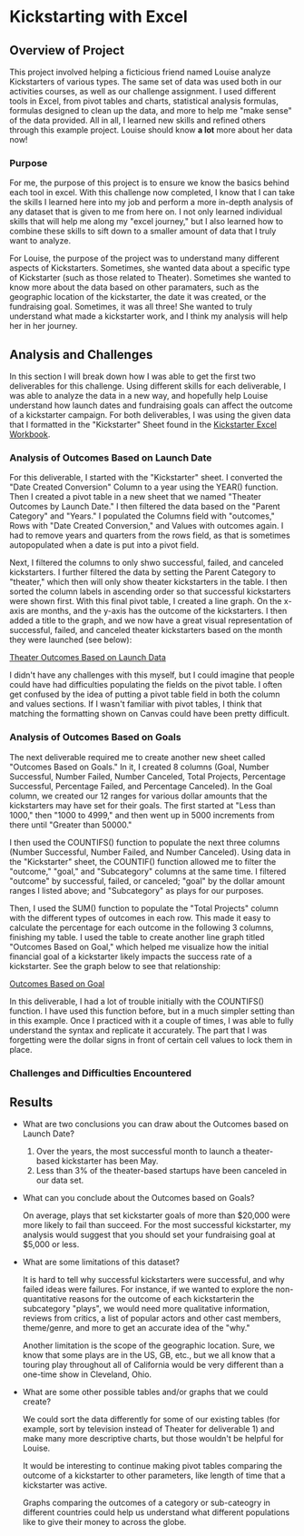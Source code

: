 # Kickstarting with Excel

## Overview of Project
   This project involved helping a ficticious friend named Louise analyze Kickstarters of various types. The same set of data was used both in our activities courses, as well as our challenge assignment. I used different tools in Excel, from pivot tables and charts, statistical analysis formulas, formulas designed to clean up the data, and more to help me "make sense" of the data provided. All in all, I learned new skills and refined others through this example project. Louise should know **a lot** more about her data now! 
### Purpose
   For me, the purpose of this project is to ensure we know the basics behind each tool in excel. With this challenge now completed, I know that I can take the skills I learned here into my job and perform a more in-depth analysis of any dataset that is given to me from here on. I not only learned individual skills that will help me along my "excel journey," but I also learned how to combine these skills to sift down to a smaller amount of data that I truly want to analyze.
   
   For Louise, the purpose of the project was to understand many different aspects of Kickstarters. Sometimes, she wanted data about a specific type of Kickstarter (such as those related to Theater). Sometimes she wanted to know more about the data based on other paramaters, such as the geographic location of the kickstarter, the date it was created, or the fundraising goal. Sometimes, it was all three! She wanted to truly understand what made a kickstarter work, and I think my analysis will help her in her journey.
## Analysis and Challenges
   In this section I will break down how I was able to get the first two deliverables for this challenge. Using different skills for each deliverable, I was able to analyze the data in a new way, and hopefully help Louise understand how launch dates and fundraising goals can affect the outcome of a kickstarter campaign. For both deliverables, I was using the given data that I formatted in the "Kickstarter" Sheet found in the [Kickstarter Excel Workbook](https://github.com/mabuckjr/kickstarter-analysis/blob/main/Copy%20of%20Kickstarter_Challenge.xlsx). 
### Analysis of Outcomes Based on Launch Date
   For this deliverable, I started with the "Kickstarter" sheet. I converted the "Date Created Conversion" Column to a year using the YEAR() function. Then I created a pivot table in a new sheet that we named "Theater Outcomes by Launch Date." I then filtered the data based on the "Parent Category" and "Years." I populated the Columns field with "outcomes," Rows with "Date Created Conversion," and Values with outcomes again. I had to remove years and quarters from the rows field, as that is sometimes autopopulated when a date is put into a pivot field.
   
   Next, I filtered the columns to only shwo successful, failed, and canceled kickstarters. I further filtered the data by setting the Parent Category to "theater," which then will only show theater kickstarters in the table. I then sorted the column labels in ascending order so that successful kickstarters were shown first. With this final pivot table, I created a line graph. On the x-axis are months, and the y-axis has the outcome of the kickstarters. I then added a title to the graph, and we now have a great visual representation of successful, failed, and canceled theater kickstarters based on the month they were launched (see below): 
   
   [Theater Outcomes Based on Launch Data](https://github.com/mabuckjr/kickstarter-analysis/blob/main/Resources/Theater_Outcomes_vs_Launch.png)
   
   I didn't have any challenges with this myself, but I could imagine that people could have had difficulties populating the fields on the pivot table. I often get confused by the idea of putting a pivot table field in both the column and values sections. If I wasn't familiar with pivot tables, I think that matching the formatting shown on Canvas could have been pretty difficult. 

### Analysis of Outcomes Based on Goals
   The next deliverable required me to create another new sheet called "Outcomes Based on Goals." In it, I created 8 columns (Goal, Number Successful, Number Failed, Number Canceled, Total Projects, Percentage Successful, Percentage Failed, and Percentage Canceled). In the Goal column, we created our 12 ranges for various dollar amounts that the kickstarters may have set for their goals. The first started at "Less than 1000," then "1000 to 4999," and then went up in 5000 increments from there until "Greater than 50000."
   
   I then used the COUNTIFS() function to populate the next three columns (Number Successful, Number Failed, and Number Canceled). Using data in the "Kickstarter" sheet, the COUNTIF() function allowed me to filter the "outcome," "goal," and "Subcategory" columns at the same time. I filtered "outcome" by successful, failed, or canceled; "goal" by the dollar amount ranges I listed above; and "Subcategory" as plays for our purposes.
   
   Then, I used the SUM() function to populate the "Total Projects" column with the different types of outcomes in each row. This made it easy to calculate the percentage for each outcome in the following 3 columns, finishing my table. I used the table to create another line graph titled "Outcomes Based on Goal," which helped me visualize how the initial financial goal of a kickstarter likely impacts the success rate of a kickstarter. See the graph below to see that relationship:
   
   [Outcomes Based on Goal](https://github.com/mabuckjr/kickstarter-analysis/blob/main/Resources/Outcomes_vs_Goals.png) 
   
   In this deliverable, I had a lot of trouble initially with the COUNTIFS() function. I have used this function before, but in a much simpler setting than in this example. Once I practiced with it a couple of times, I was able to fully understand the syntax and replicate it accurately. The part that I was forgetting were the dollar signs in front of certain cell values to lock them in place. 

### Challenges and Difficulties Encountered

## Results

- What are two conclusions you can draw about the Outcomes based on Launch Date?

   1) Over the years, the most successful month to launch a theater-based kickstarter has been May.
   2) Less than 3% of the theater-based startups have been canceled in our data set.

- What can you conclude about the Outcomes based on Goals?

   On average, plays that set kickstarter goals of more than $20,000 were more likely to fail than succeed. For the most successful kickstarter, my analysis would suggest that you should set your fundraising goal at $5,000 or less.

- What are some limitations of this dataset?

   It is hard to tell why successful kickstarters were successful, and why failed ideas were failures. For instance, if we wanted to explore the non-quantitative reasons for the outcome of each kickstarterin the subcategory "plays", we would need more qualitative information, reviews from critics, a list of popular actors and other cast members, theme/genre, and more to get an accurate idea of the "why."

   Another limitation is the scope of the geographic location. Sure, we know that some plays are in the US, GB, etc., but we all know that a touring play throughout all of California would be very different than a one-time show in Cleveland, Ohio.

- What are some other possible tables and/or graphs that we could create?

   We could sort the data differently for some of our existing tables (for example, sort by television instead of Theater for deliverable 1) and make many more descriptive charts, but those wouldn't be helpful for Louise.
   
   It would be interesting to continue making pivot tables comparing the outcome of a kickstarter to other parameters, like length of time that a kickstarter was active.
   
   Graphs comparing the outcomes of a category or sub-cateogry in different countries could help us understand what different populations like to give their money to across the globe.
